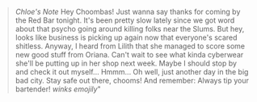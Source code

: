>*Chloe's Note*
>Hey Choombas!
>Just wanna say thanks for coming by the Red Bar tonight. It's been pretty slow lately since we got word about that psycho going around killing folks near the Slums. But hey, looks like business is picking up again now that everyone's scared shitless.
>Anyway, I heard from Lilith that she managed to score some new good stuff from Oriana. Can't wait to see what kinda cyberwear she'll be putting up in her shop next week. Maybe I should stop by and check it out myself... Hmmm...
>Oh well, just another day in the big bad city. Stay safe out there, chooms! And remember: Always tip your bartender! *winks emojily*"
